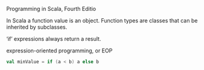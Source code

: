 
Programming in Scala, Fourth Editio


In Scala a function value  is an object.  Function types are classes that can be inherited by subclasses.


‘if’ expressions always return a result.

expression-oriented programming, or EOP
```scala
val minValue = if (a < b) a else b
```
